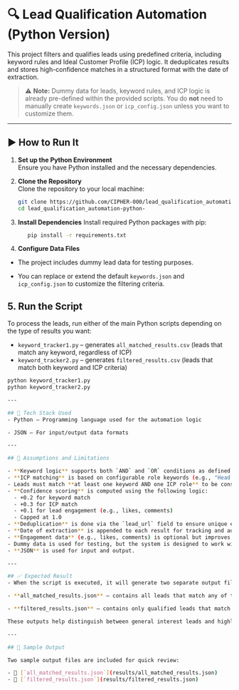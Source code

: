 # 🔍 Lead Qualification Automation (Python Version)

This project filters and qualifies leads using predefined criteria, including keyword rules and Ideal Customer Profile (ICP) logic. It deduplicates results and stores high-confidence matches in a structured format with the date of extraction.

> ⚠️ **Note:** Dummy data for leads, keyword rules, and ICP logic is already pre-defined within the provided scripts. You do **not** need to manually create `keywords.json` or `icp_config.json` unless you want to customize them.

---

## ▶️ How to Run It

1. **Set up the Python Environment**  
   Ensure you have Python installed and the necessary dependencies.

2. **Clone the Repository**  
   Clone the repository to your local machine:
   ```bash
   git clone https://github.com/CIPHER-000/lead_qualification_automation-python-.git
   cd lead_qualification_automation-python-
3. **Install Dependencies**
   Install required Python packages with pip:
    ```bash
       pip install -r requirements.txt

4. **Configure Data Files**

- The project includes dummy lead data for testing purposes.

- You can replace or extend the default `keywords.json` and `icp_config.json` to customize the filtering criteria.

## 5. **Run the Script**

To process the leads, run either of the main Python scripts depending on the type of results you want:

- `keyword_tracker1.py` – generates `all_matched_results.csv` (leads that match any keyword, regardless of ICP)
- `keyword_tracker2.py` – generates `filtered_results.csv` (leads that match both keyword and ICP criteria)

```bash
python keyword_tracker1.py
python keyword_tracker2.py

---

## 🧰 Tech Stack Used
- Python – Programming language used for the automation logic

- JSON – For input/output data formats

---

## 📌 Assumptions and Limitations

- **Keyword logic** supports both `AND` and `OR` conditions as defined in a JSON configuration file (`keywords.json`).
- **ICP matching** is based on configurable role keywords (e.g., "Head of Growth", "Marketing", etc.) and can be modified in the `icp_config.json`.
- Leads must match **at least one keyword AND one ICP role** to be considered valid for scoring and filtering.
- **Confidence scoring** is computed using the following logic:
  - +0.2 for keyword match
  - +0.3 for ICP match
  - +0.1 for lead engagement (e.g., likes, comments)
  - Capped at 1.0
- **Deduplication** is done via the `lead_url` field to ensure unique entries in the final outputs.
- **Date of extraction** is appended to each result for tracking and auditing purposes.
- **Engagement data** (e.g., likes, comments) is optional but improves the accuracy of scoring.
- Dummy data is used for testing, but the system is designed to work with real-time sources (e.g., web scraping or API integration).
- **JSON** is used for input and output.

---

## ✅ Expected Result
- When the script is executed, it will generate two separate output files:

- **all_matched_results.json** – contains all leads that match any of the defined keywords, regardless of ICP match.

- **filtered_results.json** – contains only qualified leads that match both keywords AND ICP criteria, along with confidence scoring and reason.

These outputs help distinguish between general interest leads and highly targeted ones.

---

## 📄 Sample Output

Two sample output files are included for quick review:

- 📁 [`all_matched_results.json`](results/all_matched_results.json)
- 📁 [`filtered_results.json`](results/filtered_results.json)

